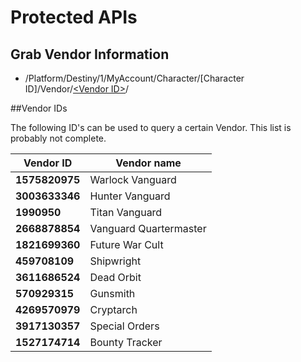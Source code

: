 # Protected APIs

## Grab Vendor Information
* /Platform/Destiny/1/MyAccount/Character/[Character ID]/Vendor/[&lt;Vendor ID&gt;](http://wiki.destinypublic.com/Protected-API-calls#Vendor-IDs)/


##Vendor IDs

The following ID's can be used to query a certain Vendor. This list is probably not complete.

Vendor ID|Vendor name
---------|------------
**1575820975**|Warlock Vanguard  
**3003633346**|Hunter Vanguard  
**1990950**|Titan Vanguard  
**2668878854**|Vanguard Quartermaster
**1821699360**|Future War Cult
**459708109**|Shipwright
**3611686524**|Dead Orbit
**570929315**|Gunsmith
**4269570979**|Cryptarch
**3917130357**|Special Orders
**1527174714**|Bounty Tracker